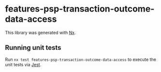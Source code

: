 # features-psp-transaction-outcome-data-access

This library was generated with [Nx](https://nx.dev).

## Running unit tests

Run `nx test features-psp-transaction-outcome-data-access` to execute the unit tests via [Jest](https://jestjs.io).
